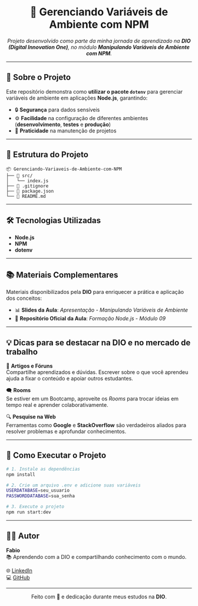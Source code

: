 <h1 align="center">🌱 Gerenciando Variáveis de Ambiente com NPM</h1>

<p align="center">
  <em>Projeto desenvolvido como parte da minha jornada de aprendizado na <b>DIO (Digital Innovation One)</b>, no módulo <b>Manipulando Variáveis de Ambiente com NPM</b>.</em>
</p>

---

## 📖 Sobre o Projeto
Este repositório demonstra como **utilizar o pacote `dotenv`** para gerenciar variáveis de ambiente em aplicações **Node.js**, garantindo:
- 🔒 **Segurança** para dados sensíveis
- ⚙️ **Facilidade** na configuração de diferentes ambientes (**desenvolvimento**, **testes** e **produção**)
- 🚀 **Praticidade** na manutenção de projetos

---

## 📂 Estrutura do Projeto

```
📦 Gerenciando-Variaveis-de-Ambiente-com-NPM
├── 📁 src/
│   └── index.js
├── 📄 .gitignore
├── 📄 package.json
└── 📄 README.md
```

---

## 🛠 Tecnologias Utilizadas

- **Node.js**
- **NPM**
- **dotenv**

---

## 📚 Materiais Complementares

Materiais disponibilizados pela **DIO** para enriquecer a prática e aplicação dos conceitos:

- 📊 **Slides da Aula**: *Apresentação - Manipulando Variáveis de Ambiente*
- 🔗 **Repositório Oficial da Aula**: *Formação Node.js - Módulo 09*

---

## 💡 Dicas para se destacar na DIO e no mercado de trabalho

💬 **Artigos e Fóruns**  
Compartilhe aprendizados e dúvidas. Escrever sobre o que você aprendeu ajuda a fixar o conteúdo e apoiar outros estudantes.

🗨️ **Rooms**  
Se estiver em um Bootcamp, aproveite os *Rooms* para trocar ideias em tempo real e aprender colaborativamente.

🔍 **Pesquise na Web**  
Ferramentas como **Google** e **StackOverflow** são verdadeiros aliados para resolver problemas e aprofundar conhecimentos.

---

## 🚀 Como Executar o Projeto

```bash
# 1. Instale as dependências
npm install

# 2. Crie um arquivo .env e adicione suas variáveis
USERDATABASE=seu_usuario
PASSWORDDATABASE=sua_senha

# 3. Execute o projeto
npm run start:dev
```

---

## 👨‍💻 Autor

**Fabio**  
📚 Aprendendo com a DIO e compartilhando conhecimento com o mundo.

🌐 [LinkedIn](https://www.linkedin.com/in/fabio-de-souza-lima)  
💻 [GitHub](https://github.com/fabio-de-souza-lima)

---

<p align="center">
  Feito com 💚 e dedicação durante meus estudos na <b>DIO</b>.
</p>

